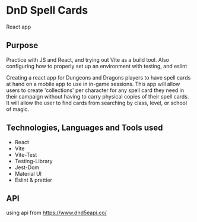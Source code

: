 # DnD Spell Cards
React app 

 ## Purpose
 Practice with JS and React, and trying out Vite as a build tool. Also configuring how to properly set up an environment with testing, and eslint
 
 Creating a react app for Dungeons and Dragons players to have spell cards at hand on a mobile app to use in in-game sessions. This app will allow users to create 
 'collections' per character for any spell card they need in their campaign without having to carry physical copies of their spell cards. It will allow the user
 to find cards from searching by class, level, or school of magic.

## Technologies, Languages and Tools used
* React
* Vite
* Vite-Test
* Testing-Library
* Jest-Dom
* Material UI
* Eslint & prettier 

## API
using api from https://www.dnd5eapi.co/
